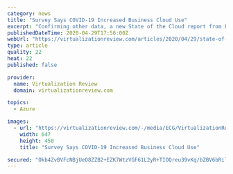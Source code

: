 ```yaml
---
category: news
title: "Survey Says COVID-19 Increased Business Cloud Use"
excerpt: "Confirming other data, a new State of the Cloud report from Flexera indicates the COVID-19 pandemic increased the use of cloud computing platforms among enterprises and small and medium-sized businesses."
publishedDateTime: 2020-04-29T17:56:00Z
webUrl: "https://virtualizationreview.com/articles/2020/04/29/state-of-cloud.aspx"
type: article
quality: 22
heat: 22
published: false

provider:
  name: Virtualization Review
  domain: virtualizationreview.com

topics:
  - Azure

images:
  - url: "https://virtualizationreview.com/-/media/ECG/VirtualizationReview/Images/IntroImages2017/0717vrcm_CTOOpinion.jpg"
    width: 647
    height: 450
    title: "Survey Says COVID-19 Increased Business Cloud Use"

secured: "Okb4ZvBVFcNBjUeO8ZZB2+EZK7WtzVGF61L2yR+TIOQreu39vKq/bZBV6bRil4bsiJtNyfr1gOizrYNn/xK1Q6c7eW9ornQoRhagq9PGfjUuyGVA8BYkc/hp5/5QygKZa9Y8Btlaqecd9noDGhoSK5eAAEj5iKKh+eMl+YTWWYxUymVXdtAOo6d4hZ/L62sgDGFJDP5tfxU7DjSLUCEUKNySitJaOMN4uDJ0NAGctVVoWFBQqcsiY9n/CTxNpbLHnXMRZtzunIYG1OgBuObZCQiPTHahYmCKEOokRe38L5P5J29399DOuretVkk3CE57;GarQQYZCDHU/7d+7QKUqLQ=="
---
```


